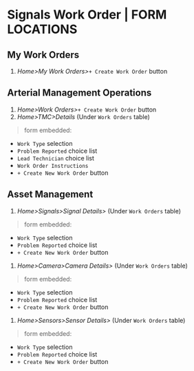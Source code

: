 # Signals Work Order \| FORM LOCATIONS

## My Work Orders

1.  _Home&gt;My Work Orders&gt;_`+ Create Work Order` button

##  Arterial Management Operations

1. _Home&gt;Work Orders&gt;_`+ Create Work Order` button
2. _Home&gt;TMC&gt;Details_ \(Under `Work Orders` table\)

> form embedded:

*  `Work Type` selection
*  `Problem Reported` choice list
*  `Lead Technician` choice list
* `Work Order Instructions`
*  `+ Create New Work Order` button

##  Asset Management

1.  _Home&gt;Signals&gt;Signal Details&gt;_ \(Under `Work Orders` table\)

> form embedded:

*  `Work Type` selection
*  `Problem Reported` choice list
*  `+ Create New Work Order` button

1.  _Home&gt;Camera&gt;Camera Details&gt;_ \(Under `Work Orders` table\)

> form embedded:

*  `Work Type` selection
*  `Problem Reported` choice list
*  `+ Create New Work Order` button

1.  _Home&gt;Sensors&gt;Sensor Details&gt;_ \(Under `Work Orders` table\)

> form embedded:

*  `Work Type` selection
*  `Problem Reported` choice list
*  `+ Create New Work Order` button

